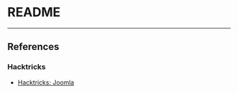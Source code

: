 # README

---
## References

### Hacktricks

- [Hacktricks: Joomla](https://book.hacktricks.wiki/en/network-services-pentesting/pentesting-web/joomla.html)